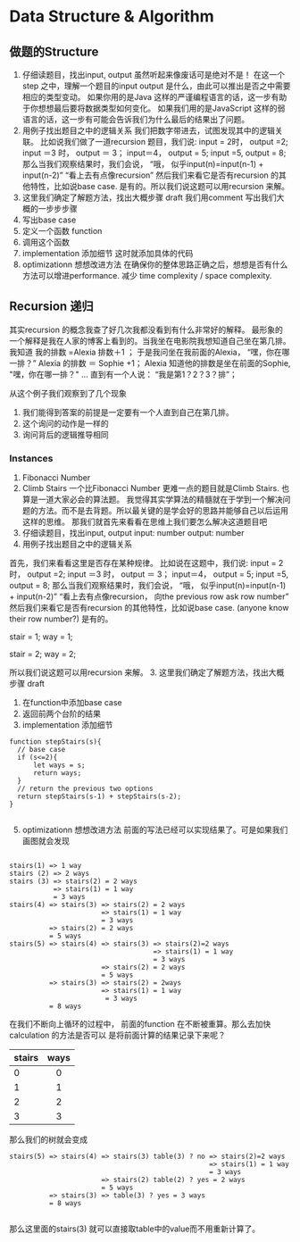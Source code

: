 # Data Structure & Algorithm 

## 做题的Structure 
1. 仔细读题目，找出input, output 
虽然听起来像废话可是绝对不是！
在这一个step 之中，理解一个题目的input output 是什么，由此可以推出是否之中需要相应的类型变动。
如果你用的是Java 这样的严谨编程语言的话，这一步有助于你想想最后要将数据类型如何变化。
如果我们用的是JavaScript 这样的弱语言的话，这一步有可能会告诉我们为什么最后的结果出了问题。
2. 用例子找出题目之中的逻辑关系
我们把数字带进去，试图发现其中的逻辑关联。
比如说我们做了一道recursion 题目，我们说: 
input = 2时， output =2;
input ＝3 时， output ＝ 3； 
input＝4， output = 5; 
input =5, output = 8;
那么当我们观察结果时，我们会说， “哦， 似乎input(n)=input(n-1) + input(n-2)”
“看上去有点像recursion”
然后我们来看它是否有recursion 的其他特性，比如说base case. 是有的。所以我们说这题可以用recursion 来解。
3. 这里我们确定了解题方法，找出大概步骤 draft 
我们用comment 写出我们大概的一步步步骤
 1. 写出base case 
 2. 定义一个函数 function 
 3. 调用这个函数
4. implementation 添加细节
这时就添加具体的代码
5. optimizationn 想想改进方法
在确保你的整体思路正确之后，想想是否有什么方法可以增进performance. 减少 time complexity / space complexity.

## Recursion 递归 
其实recursion 的概念我查了好几次我都没看到有什么非常好的解释。 
最形象的一个解释是我在人家的博客上看到的。当我坐在电影院我想知道自己坐在第几排。
我知道  我的排数 =Alexia 排数＋1 ；
于是我问坐在我前面的Alexia， “嘿，你在哪一排？”
 Alexia 的排数 ＝ Sophie +1；
 Alexia 知道他的排数是坐在前面的Sophie, "嘿，你在哪一排？"
 ... 
 直到有一个人说： “我是第1？2？3？排”；

从这个例子我们观察到了几个现象
1. 我们能得到答案的前提是一定要有一个人直到自己在第几排。 
2. 这个询问的动作是一样的 
3. 询问背后的逻辑推导相同


### Instances 
1. Fibonacci Number 
2. Climb Stairs 
一个比Fibonacci Number 更难一点的题目就是Climb Stairs. 也算是一道大家必会的算法题。
我觉得其实学算法的精髓就在于学到一个解决问题的方法。而不是去背题。所以最关键的是学会好的思路并能够自己以后运用这样的思维。
那我们就首先来看看在思维上我们要怎么解决这道题目吧
1. 仔细读题目，找出input, output 
input: number 
output: number 
2. 用例子找出题目之中的逻辑关系

首先，我们来看看这里是否存在某种规律。
比如说在这题中，我们说: 
input = 2时， output =2;
input ＝3 时， output ＝ 3； 
input＝4， output = 5; 
input =5, output = 8;
那么当我们观察结果时，我们会说， “哦， 似乎input(n)=input(n-1) + input(n-2)”
“看上去有点像recursion， 向the previous row ask row number”
然后我们来看它是否有recursion 的其他特性，比如说base case. (anyone know their row number?) 是有的。

   stair = 1; way = 1;

   stair = 2; way = 2;


所以我们说这题可以用recursion 来解。
3. 这里我们确定了解题方法，找出大概步骤 draft 
   1. 在function中添加base case 
   2. 返回前两个台阶的结果 
4. implementation 添加细节
```  
function stepStairs(s){
  // base case 
  if (s<=2){
      let ways = s;
      return ways; 
  }
  // return the previous two options 
  return stepStairs(s-1) + stepStairs(s-2);
}
 
``` 

5. optimizationn 想想改进方法
前面的写法已经可以实现结果了。可是如果我们画图就会发现
``` 

stairs(1) => 1 way 
stairs (2) => 2 ways 
stairs (3) => stairs(2) = 2 ways 
           => stairs(1) = 1 way
           = 3 ways 
stairs(4) => stairs(3) => stairs(2) = 2 ways
                       => stairs(1) = 1 way
                       = 3 ways  
          => stairs(2) = 2 ways
          = 5 ways  
stairs(5) => stairs(4) => stairs(3) => stairs(2)=2 ways 
                                    => stairs(1) = 1 way
                                    = 3 ways
                       => stairs(2) = 2 ways 
                       = 5 ways 
          => stairs(3) => stairs(2) = 2ways 
                       => stairs(1) = 1 way 
                        = 3 ways 
          = 8 ways  

``` 


在我们不断向上循环的过程中， 前面的function 在不断被重算。那么去加快calculation 的方法是否可以
是将前面计算的结果记录下来呢？

| stairs        | ways          | 
| ------------- |:-------------:| 
| 0             | 0             | 
| 1             | 1             | 
| 2             | 2             | 
| 3             | 3             |

那么我们的树就会变成 
``` 
stairs(5) => stairs(4) => stairs(3) table(3) ? no => stairs(2)=2 ways 
                                                  => stairs(1) = 1 way
                                                  = 3 ways
                       => stairs(2) table(2) ? yes = 2 ways 
                       = 5 ways 
          => stairs(3) => table(3) ? yes = 3 ways 
          = 8 ways 


``` 
那么这里面的stairs(3) 就可以直接取table中的value而不用重新计算了。